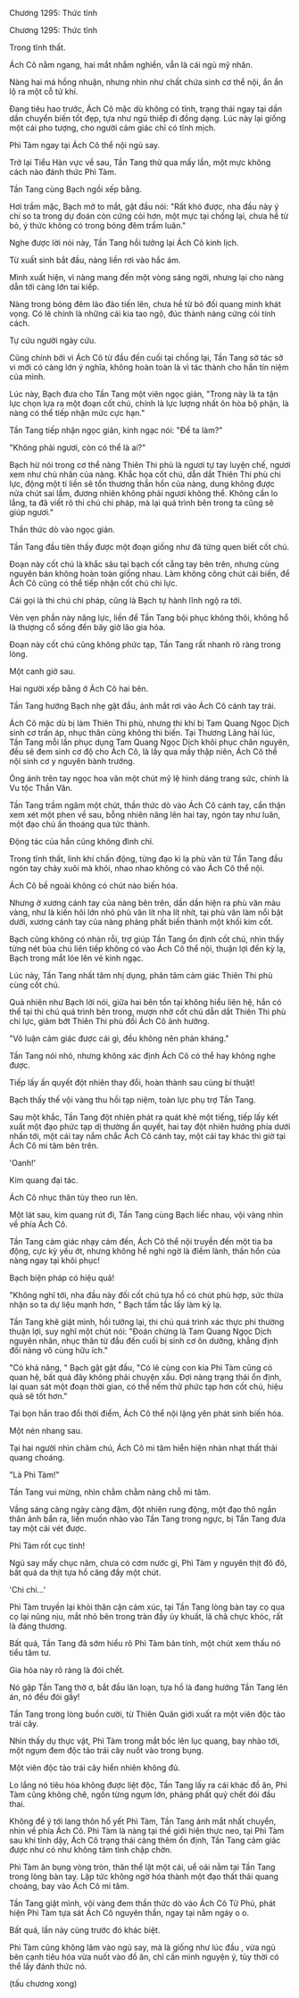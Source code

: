 




Chương 1295: Thức tỉnh


Chương 1295: Thức tỉnh

Trong tĩnh thất.

Ách Cô nằm ngang, hai mắt nhắm nghiền, vẫn là cái ngủ mỹ nhân.

Nàng hai má hồng nhuận, nhưng nhìn như chất chứa sinh cơ thể nội, ẩn ẩn lộ ra một cỗ tử khí.

Đang tiêu hao trước, Ách Cô mặc dù không có tỉnh, trạng thái ngay tại dần dần chuyển biến tốt đẹp, tựa như ngủ thiếp đi đồng dạng. Lúc này lại giống một cái pho tượng, cho người cảm giác chỉ có tĩnh mịch.

Phì Tàm ngay tại Ách Cô thể nội ngủ say.

Trở lại Tiểu Hàn vực về sau, Tần Tang thử qua mấy lần, một mực không cách nào đánh thức Phì Tàm.

Tần Tang cùng Bạch ngồi xếp bằng.

Hơi trầm mặc, Bạch mở to mắt, gật đầu nói: "Rất khó được, nha đầu này ý chí so ta trong dự đoán còn cứng cỏi hơn, một mực tại chống lại, chưa hề từ bỏ, ý thức không có trong bóng đêm trầm luân."

Nghe được lời nói này, Tần Tang hồi tưởng lại Ách Cô kinh lịch.

Từ xuất sinh bắt đầu, nàng liền rơi vào hắc ám.

Mình xuất hiện, vì nàng mang đến một vòng sáng ngời, nhưng lại cho nàng dẫn tới càng lớn tai kiếp.

Nàng trong bóng đêm lảo đảo tiến lên, chưa hề từ bỏ đối quang minh khát vọng. Có lẽ chính là những cái kia tao ngộ, đúc thành nàng cứng cỏi tính cách.

Tự cứu người ngày cứu.

Cũng chính bởi vì Ách Cô từ đầu đến cuối tại chống lại, Tần Tang sở tác sở vi mới có càng lớn ý nghĩa, không hoàn toàn là vì tác thành cho hắn tín niệm của mình.

Lúc này, Bạch đưa cho Tần Tang một viên ngọc giản, "Trong này là ta tận lực chọn lựa ra một đoạn cốt chú, chính là lực lượng nhất ôn hòa bộ phận, là nàng có thể tiếp nhận mức cực hạn."

Tần Tang tiếp nhận ngọc giản, kinh ngạc nói: "Để ta làm?"

"Không phải ngươi, còn có thể là ai?"

Bạch hừ nói trong cơ thể nàng Thiên Thi phù là ngươi tự tay luyện chế, ngươi xem như chủ nhân của nàng. Khắc họa cốt chú, dẫn dắt Thiên Thi phù chi lực, động một tí liền sẽ tổn thương thần hồn của nàng, dung không được nửa chút sai lầm, đương nhiên không phải ngươi không thể. Không cần lo lắng, ta đã viết rõ thi chú chi pháp, mà lại quá trình bên trong ta cũng sẽ giúp ngươi."

Thần thức dò vào ngọc giản.

Tần Tang đầu tiên thấy được một đoạn giống như đã từng quen biết cốt chú.

Đoạn này cốt chú là khắc sâu tại bạch cốt cẳng tay bên trên, nhưng cùng nguyên bản không hoàn toàn giống nhau. Làm không công chút cải biến, để Ách Cô cũng có thể tiếp nhận cốt chú chi lực.

Cái gọi là thi chú chi pháp, cũng là Bạch tự hành lĩnh ngộ ra tới.

Vẻn vẹn phần này năng lực, liền để Tần Tang bội phục không thôi, không hổ là thượng cổ sống đến bây giờ lão gia hỏa.

Đoạn này cốt chú cũng không phức tạp, Tần Tang rất nhanh rõ ràng trong lòng.

Một canh giờ sau.

Hai người xếp bằng ở Ách Cô hai bên.

Tần Tang hướng Bạch nhẹ gật đầu, ánh mắt rơi vào Ách Cô cánh tay trái.

Ách Cô mặc dù bị làm Thiên Thi phù, nhưng thi khí bị Tam Quang Ngọc Dịch sinh cơ trấn áp, nhục thân cũng không thi biến. Tại Thương Lãng hải lúc, Tần Tang mỗi lần phục dụng Tam Quang Ngọc Dịch khôi phục chân nguyên, đều sẽ đem sinh cơ độ cho Ách Cô, là lấy qua mấy thập niên, Ách Cô thể nội sinh cơ y nguyên bành trướng.

Óng ánh trên tay ngọc hoa văn một chút mỹ lệ hình dáng trang sức, chính là Vu tộc Thần Văn.

Tần Tang trầm ngâm một chút, thần thức dò vào Ách Cô cánh tay, cẩn thận xem xét một phen về sau, bỗng nhiên nâng lên hai tay, ngón tay như luân, một đạo chú ấn thoáng qua tức thành.

Động tác của hắn cũng không đình chỉ.

Trong tĩnh thất, linh khí chấn động, từng đạo kì lạ phù văn từ Tần Tang đầu ngón tay chảy xuôi mà khỏi, nhao nhao không có vào Ách Cô thể nội.

Ách Cô bề ngoài không có chút nào biến hóa.

Nhưng ở xương cánh tay của nàng bên trên, dần dần hiện ra phù văn màu vàng, như là kiến hôi lớn nhỏ phù văn lít nha lít nhít, tại phù văn làm nổi bật dưới, xương cánh tay của nàng phảng phất biến thành một khối kim cốt.

Bạch cũng không có nhàn rỗi, trợ giúp Tần Tang ổn định cốt chú, nhìn thấy từng nét bùa chú liên tiếp không có vào Ách Cô thể nội, thuận lợi đến kỳ lạ, Bạch trong mắt lóe lên vẻ kinh ngạc.

Lúc này, Tần Tang nhất tâm nhị dụng, phân tâm cảm giác Thiên Thi phù cùng cốt chú.

Quả nhiên như Bạch lời nói, giữa hai bên tồn tại không hiểu liên hệ, hắn có thể tại thi chú quá trình bên trong, mượn nhờ cốt chú dẫn dắt Thiên Thi phù chi lực, giảm bớt Thiên Thi phù đối Ách Cô ảnh hưởng.

"Vô luận cảm giác được cái gì, đều không nên phản kháng."

Tần Tang nói nhỏ, nhưng không xác định Ách Cô có thể hay không nghe được.

Tiếp lấy ấn quyết đột nhiên thay đổi, hoàn thành sau cùng bí thuật!

Bạch thấy thế vội vàng thu hồi tạp niệm, toàn lực phụ trợ Tần Tang.

Sau một khắc, Tần Tang đột nhiên phát ra quát khẽ một tiếng, tiếp lấy kết xuất một đạo phức tạp dị thường ấn quyết, hai tay đột nhiên hướng phía dưới nhấn tới, một cái tay nắm chắc Ách Cô cánh tay, một cái tay khác thì giờ tại Ách Cô mi tâm bên trên.

'Oanh!'

Kim quang đại tác.

Ách Cô nhục thân tùy theo run lên.

Một lát sau, kim quang rút đi, Tần Tang cùng Bạch liếc nhau, vội vàng nhìn về phía Ách Cô.

Tần Tang cảm giác nhạy cảm đến, Ách Cô thể nội truyền đến một tia ba động, cực kỳ yếu ớt, nhưng không hề nghi ngờ là điềm lành, thần hồn của nàng ngay tại khôi phục!

Bạch biện pháp có hiệu quả!

"Không nghĩ tới, nha đầu này đối cốt chú tựa hồ có chút phù hợp, sức thừa nhận so ta dự liệu mạnh hơn, " Bạch tấm tắc lấy làm kỳ lạ.

Tần Tang khẽ giật mình, hồi tưởng lại, thi chú quá trình xác thực phi thường thuận lợi, suy nghĩ một chút nói: "Đoán chừng là Tam Quang Ngọc Dịch nguyên nhân, nhục thân từ đầu đến cuối bị sinh cơ ôn dưỡng, khẳng định đối nàng vô cùng hữu ích."

"Có khả năng, " Bạch gật gật đầu, "Có lẽ cùng con kia Phì Tàm cũng có quan hệ, bất quá đây không phải chuyện xấu. Đợi nàng trạng thái ổn định, lại quan sát một đoạn thời gian, có thể nếm thử phức tạp hơn cốt chú, hiệu quả sẽ tốt hơn."

Tại bọn hắn trao đổi thời điểm, Ách Cô thể nội lặng yên phát sinh biến hóa.

Một nén nhang sau.

Tại hai người nhìn chăm chú, Ách Cô mi tâm hiển hiện nhàn nhạt thất thải quang choáng.

"Là Phì Tàm!"

Tần Tang vui mừng, nhìn chằm chằm nàng chỗ mi tâm.

Vầng sáng càng ngày càng đậm, đột nhiên rung động, một đạo thô ngắn thân ảnh bắn ra, liền muốn nhào vào Tần Tang trong ngực, bị Tần Tang đưa tay một cái vét được.

Phì Tàm rốt cục tỉnh!

Ngủ say mấy chục năm, chưa có cơm nước gì, Phì Tàm y nguyên thịt đô đô, bất quá da thịt tựa hồ căng đầy một chút.

'Chi chi...'

Phì Tàm truyền lại khỏi thân cận cảm xúc, tại Tần Tang lòng bàn tay cọ qua cọ lại nũng nịu, mắt nhỏ bên trong tràn đầy ủy khuất, lã chã chực khóc, rất là đáng thương.

Bất quá, Tần Tang đã sớm hiểu rõ Phì Tàm bản tính, một chút xem thấu nó tiểu tâm tư.

Gia hỏa này rõ ràng là đói chết.

Nó gặp Tần Tang thờ ơ, bắt đầu lăn loạn, tựa hồ là đang hướng Tần Tang lên án, nó đều đói gầy!

Tần Tang trong lòng buồn cười, từ Thiên Quân giới xuất ra một viên độc tảo trái cây.

Nhìn thấy dụ thực vật, Phì Tàm trong mắt bốc lên lục quang, bay nhào tới, một ngụm đem độc tảo trái cây nuốt vào trong bụng.

Một viên độc tảo trái cây hiển nhiên không đủ.

Lo lắng nó tiêu hóa không được liệt độc, Tần Tang lấy ra cái khác đồ ăn, Phì Tàm cũng không chê, ngốn từng ngụm lớn, phảng phất quỷ chết đói đầu thai.

Không để ý tới lang thôn hổ yết Phì Tàm, Tần Tang ánh mắt nhất chuyển, nhìn về phía Ách Cô. Phì Tàm là nàng tại thế giới hiện thực neo, tại Phì Tàm sau khi tỉnh dậy, Ách Cô trạng thái càng thêm ổn định, Tần Tang cảm giác được như có như không tâm tình chập chờn.

Phì Tàm ăn bụng vòng tròn, thân thể lật một cái, uể oải nằm tại Tần Tang trong lòng bàn tay. Lập tức không ngờ hóa thành một đạo thất thải quang choáng, bay vào Ách Cô mi tâm.

Tần Tang giật mình, vội vàng đem thần thức dò vào Ách Cô Tử Phủ, phát hiện Phì Tàm tựa sát Ách Cô nguyên thần, ngay tại nằm ngáy o o.

Bất quá, lần này cùng trước đó khác biệt.

Phì Tàm cũng không lâm vào ngủ say, mà là giống như lúc đầu , vừa ngủ bên cạnh tiêu hóa vừa nuốt vào đồ ăn, chỉ cần mình nguyện ý, tùy thời có thể lấy đánh thức nó.

(tấu chương xong)





